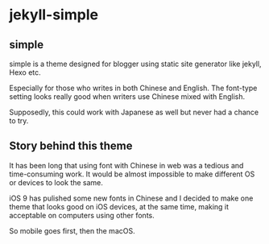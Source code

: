 # jekyll-simple

## simple
simple is a theme designed for blogger using static site generator like jekyll, Hexo etc.

Especially for those who writes in both Chinese and English. The font-type setting looks really good when writers use Chinese mixed with English.

Supposedly, this could work with Japanese as well but never had a chance to try.

## Story behind this theme

It has been long that using font with Chinese in web was a tedious and time-consuming work. It would be almost impossible to make different OS or devices to look the same.

iOS 9 has pulished some new fonts in Chinese and I decided to make one theme that looks good on iOS devices, at the same time, making it acceptable on computers using other fonts.

So mobile goes first, then the macOS.
